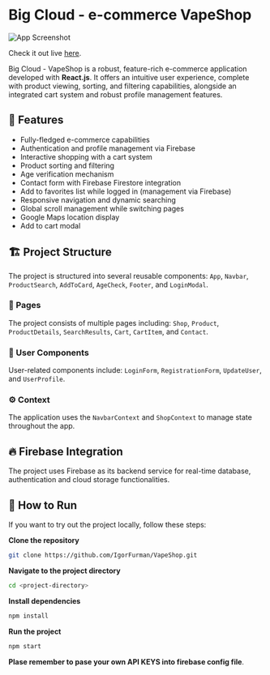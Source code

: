 # Big Cloud - e-commerce VapeShop
![App Screenshot](https://i.imgur.com/5xCliIK.png) 

Check it out live [here](https://igorfurman.github.io/VapeShop/).

Big Cloud - VapeShop is a robust, feature-rich e-commerce application developed with **React.js**. It offers an intuitive user experience, complete with product viewing, sorting, and filtering capabilities, alongside an integrated cart system and robust profile management features.

## 🎯 Features
* Fully-fledged e-commerce capabilities
* Authentication and profile management via Firebase
* Interactive shopping with a cart system
* Product sorting and filtering
* Age verification mechanism
* Contact form with Firebase Firestore integration
* Add to favorites list while logged in (management via Firebase)
* Responsive navigation and dynamic searching
* Global scroll management while switching pages
* Google Maps location display
* Add to cart modal

## 🏗️ Project Structure

The project is structured into several reusable components: `App`, `Navbar`, `ProductSearch`, `AddToCard`, `AgeCheck`, `Footer`, and `LoginModal`.

### 📄 Pages

The project consists of multiple pages including: `Shop`, `Product`, `ProductDetails`, `SearchResults`, `Cart`, `CartItem`, and `Contact`.

### 👤 User Components

User-related components include: `LoginForm`, `RegistrationForm`, `UpdateUser`, and `UserProfile`.

### ⚙️ Context

The application uses the `NavbarContext` and `ShopContext` to manage state throughout the app.

## 🔥 Firebase Integration

The project uses Firebase as its backend service for real-time database, authentication and cloud storage functionalities.

## 🚀 How to Run

If you want to try out the project locally, follow these steps:

**Clone the repository**
```bash
git clone https://github.com/IgorFurman/VapeShop.git
```
**Navigate to the project directory**
```bash
cd <project-directory>
```
**Install dependencies**
```bash
npm install
```
**Run the project**
```bash
npm start
```

**Plase remember to pase your own API KEYS into firebase config file**.

